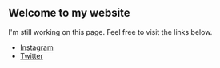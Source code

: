 ## Welcome to my website

I'm still working on this page. Feel free to visit the links below.

- [Instagram](http://davidseal.instagram.com)
- [Twitter](http://twitter.com/davidseal)
